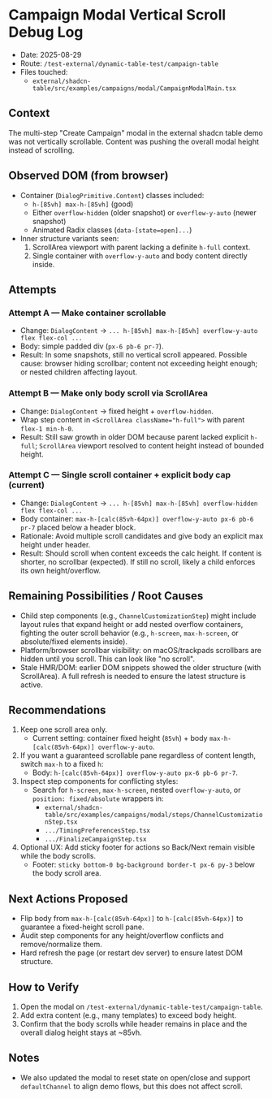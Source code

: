 # Campaign Modal Vertical Scroll Debug Log

- Date: 2025-08-29
- Route: `/test-external/dynamic-table-test/campaign-table`
- Files touched:
  - `external/shadcn-table/src/examples/campaigns/modal/CampaignModalMain.tsx`

## Context
The multi-step "Create Campaign" modal in the external shadcn table demo was not vertically scrollable. Content was pushing the overall modal height instead of scrolling.

## Observed DOM (from browser)
- Container (`DialogPrimitive.Content`) classes included:
  - `h-[85vh] max-h-[85vh]` (good)
  - Either `overflow-hidden` (older snapshot) or `overflow-y-auto` (newer snapshot)
  - Animated Radix classes (`data-[state=open]...`)
- Inner structure variants seen:
  1) ScrollArea viewport with parent lacking a definite `h-full` context.
  2) Single container with `overflow-y-auto` and body content directly inside.

## Attempts

### Attempt A — Make container scrollable
- Change: `DialogContent` -> `... h-[85vh] max-h-[85vh] overflow-y-auto flex flex-col ...`
- Body: simple padded div (`px-6 pb-6 pr-7`).
- Result: In some snapshots, still no vertical scroll appeared. Possible cause: browser hiding scrollbar; content not exceeding height enough; or nested children affecting layout.

### Attempt B — Make only body scroll via ScrollArea
- Change: `DialogContent` -> fixed height + `overflow-hidden`.
- Wrap step content in `<ScrollArea className="h-full">` with parent `flex-1 min-h-0`.
- Result: Still saw growth in older DOM because parent lacked explicit `h-full`; `ScrollArea` viewport resolved to content height instead of bounded height.

### Attempt C — Single scroll container + explicit body cap (current)
- Change: `DialogContent` -> `... h-[85vh] max-h-[85vh] overflow-hidden flex flex-col ...`
- Body container: `max-h-[calc(85vh-64px)] overflow-y-auto px-6 pb-6 pr-7` placed below a header block.
- Rationale: Avoid multiple scroll candidates and give body an explicit max height under header.
- Result: Should scroll when content exceeds the calc height. If content is shorter, no scrollbar (expected). If still no scroll, likely a child enforces its own height/overflow.

## Remaining Possibilities / Root Causes
- Child step components (e.g., `ChannelCustomizationStep`) might include layout rules that expand height or add nested overflow containers, fighting the outer scroll behavior (e.g., `h-screen`, `max-h-screen`, or absolute/fixed elements inside).
- Platform/browser scrollbar visibility: on macOS/trackpads scrollbars are hidden until you scroll. This can look like "no scroll".
- Stale HMR/DOM: earlier DOM snippets showed the older structure (with ScrollArea). A full refresh is needed to ensure the latest structure is active.

## Recommendations
1) Keep one scroll area only.
   - Current setting: container fixed height (`85vh`) + body `max-h-[calc(85vh-64px)] overflow-y-auto`.
2) If you want a guaranteed scrollable pane regardless of content length, switch `max-h` to a fixed `h`:
   - Body: `h-[calc(85vh-64px)] overflow-y-auto px-6 pb-6 pr-7`.
3) Inspect step components for conflicting styles:
   - Search for `h-screen`, `max-h-screen`, nested `overflow-y-auto`, or `position: fixed/absolute` wrappers in:
     - `external/shadcn-table/src/examples/campaigns/modal/steps/ChannelCustomizationStep.tsx`
     - `.../TimingPreferencesStep.tsx`
     - `.../FinalizeCampaignStep.tsx`
4) Optional UX: Add sticky footer for actions so Back/Next remain visible while the body scrolls.
   - Footer: `sticky bottom-0 bg-background border-t px-6 py-3` below the body scroll area.

## Next Actions Proposed
- Flip body from `max-h-[calc(85vh-64px)]` to `h-[calc(85vh-64px)]` to guarantee a fixed-height scroll pane.
- Audit step components for any height/overflow conflicts and remove/normalize them.
- Hard refresh the page (or restart dev server) to ensure latest DOM structure.

## How to Verify
1) Open the modal on `/test-external/dynamic-table-test/campaign-table`.
2) Add extra content (e.g., many templates) to exceed body height.
3) Confirm that the body scrolls while header remains in place and the overall dialog height stays at ~85vh.

## Notes
- We also updated the modal to reset state on open/close and support `defaultChannel` to align demo flows, but this does not affect scroll.
